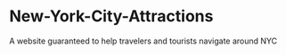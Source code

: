 # New-York-City-Attractions
A website guaranteed to help travelers and tourists navigate around NYC
